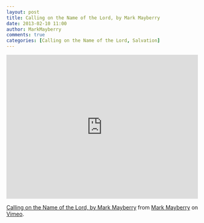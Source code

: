 ```yaml
---
layout: post
title: Calling on the Name of the Lord, by Mark Mayberry
date: 2013-02-10 11:00
author: MarkMayberry
comments: true
categories: [Calling on the Name of the Lord, Salvation]
---
```

<iframe src="http://player.vimeo.com/video/59739804" width="500" height="375" frameborder="0" webkitAllowFullScreen mozallowfullscreen allowFullScreen></iframe> <p><a href="http://vimeo.com/59739804">Calling on the Name of the Lord, by Mark Mayberry</a> from <a href="http://vimeo.com/ascoc">Mark Mayberry</a> on <a href="http://vimeo.com">Vimeo</a>.</p>
